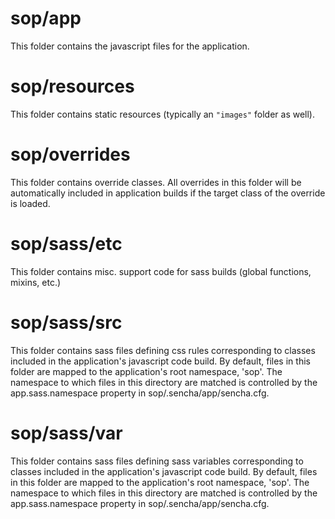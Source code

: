 # sop/app

This folder contains the javascript files for the application.

# sop/resources

This folder contains static resources (typically an `"images"` folder as well).

# sop/overrides

This folder contains override classes. All overrides in this folder will be 
automatically included in application builds if the target class of the override
is loaded.

# sop/sass/etc

This folder contains misc. support code for sass builds (global functions, 
mixins, etc.)

# sop/sass/src

This folder contains sass files defining css rules corresponding to classes
included in the application's javascript code build.  By default, files in this 
folder are mapped to the application's root namespace, 'sop'. The
namespace to which files in this directory are matched is controlled by the
app.sass.namespace property in sop/.sencha/app/sencha.cfg. 

# sop/sass/var

This folder contains sass files defining sass variables corresponding to classes
included in the application's javascript code build.  By default, files in this 
folder are mapped to the application's root namespace, 'sop'. The
namespace to which files in this directory are matched is controlled by the
app.sass.namespace property in sop/.sencha/app/sencha.cfg. 
